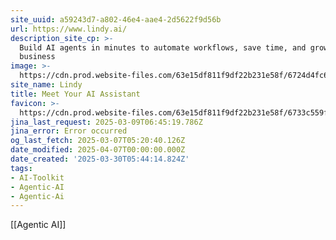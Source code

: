 ```yaml
---
site_uuid: a59243d7-a802-46e4-aae4-2d5622f9d56b
url: https://www.lindy.ai/
description_site_cp: >-
  Build AI agents in minutes to automate workflows, save time, and grow your
  business
image: >-
  https://cdn.prod.website-files.com/63e15df811f9df22b231e58f/6724d4fc6feb5bd8e70f34c3_opengraph-title.jpg
site_name: Lindy
title: Meet Your AI Assistant
favicon: >-
  https://cdn.prod.website-files.com/63e15df811f9df22b231e58f/6733c559fa6a679364b58973_32.png
jina_last_request: 2025-03-09T06:45:19.786Z
jina_error: Error occurred
og_last_fetch: 2025-03-07T05:20:40.126Z
date_modified: 2025-04-07T00:00:00.000Z
date_created: '2025-03-30T05:44:14.824Z'
tags:
- AI-Toolkit
- Agentic-AI
- Agentic-Ai
---
```


































































































































































































































[[Agentic AI]]
